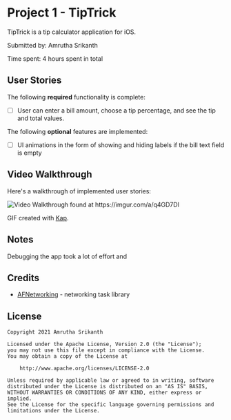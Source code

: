 # Project 1 - TipTrick

TipTrick is a tip calculator application for iOS.

Submitted by: Amrutha Srikanth

Time spent: 4 hours spent in total

## User Stories

The following **required** functionality is complete:

* [ ] User can enter a bill amount, choose a tip percentage, and see the tip and total values.

The following **optional** features are implemented:

* [ ] UI animations in the form of showing and hiding labels if the bill text field is empty

## Video Walkthrough

Here's a walkthrough of implemented user stories:

<img src='https://imgur.com/a/q4GD7Dl' title='Video Walkthrough' width='' alt='Video Walkthrough found at https://imgur.com/a/q4GD7Dl' />

GIF created with [Kap](https://getkap.co/).

## Notes

Debugging the app took a lot of effort and 

## Credits

- [AFNetworking](https://github.com/AFNetworking/AFNetworking) - networking task library

## License

    Copyright 2021 Amrutha Srikanth

    Licensed under the Apache License, Version 2.0 (the "License");
    you may not use this file except in compliance with the License.
    You may obtain a copy of the License at

        http://www.apache.org/licenses/LICENSE-2.0

    Unless required by applicable law or agreed to in writing, software
    distributed under the License is distributed on an "AS IS" BASIS,
    WITHOUT WARRANTIES OR CONDITIONS OF ANY KIND, either express or implied.
    See the License for the specific language governing permissions and
    limitations under the License.
